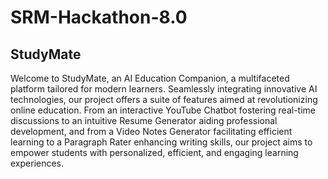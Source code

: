 # SRM-Hackathon-8.0

## StudyMate
Welcome to StudyMate, an AI Education Companion, a multifaceted platform tailored for modern learners. Seamlessly integrating innovative AI technologies, our project offers a suite of features aimed at revolutionizing online education. From an interactive YouTube Chatbot fostering real-time discussions to an intuitive Resume Generator aiding professional development, and from a Video Notes Generator facilitating efficient learning to a Paragraph Rater enhancing writing skills, our project aims to empower students with personalized, efficient, and engaging learning experiences.
